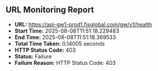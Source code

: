 ## URL Monitoring Report

- **URL:** https://api-gw1-prod1.fisglobal.com/gw/v1/health
- **Start Time:** 2025-08-08T11:51:18.229483
- **End Time:** 2025-08-08T11:51:18.369533
- **Total Time Taken:** 0.14005 seconds
- **HTTP Status Code:** 403
- **Status:** Failure
- **Failure Reason:** HTTP Status Code: 403
